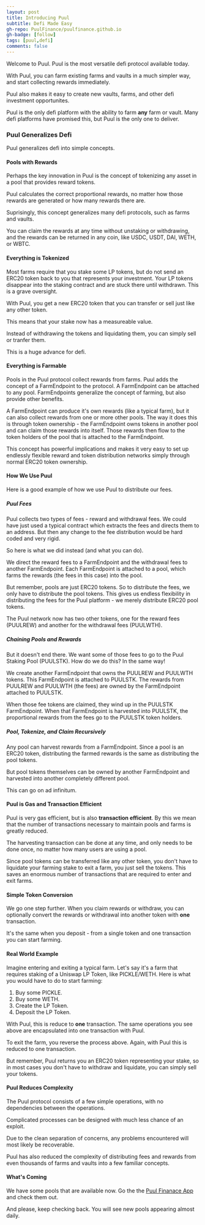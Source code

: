 ```yaml
---
layout: post
title: Introducing Puul
subtitle: Defi Made Easy
gh-repo: PuulFinance/puulfinance.github.io
gh-badge: [follow]
tags: [puul,defi]
comments: false
---
```


Welcome to Puul. Puul is the most versatile defi protocol available today.

With Puul, you can farm existing farms and vaults in a much simpler way, and start collecting rewards immediately.

Puul also makes it easy to create new vaults, farms, and other defi investment opportunites.

Puul is the only defi platform with the ability to farm **any** farm or vault. Many defi platforms have promised this, but Puul is the only one to deliver.

### Puul Generalizes Defi

Puul generalizes defi into simple concepts.

#### Pools with Rewards

Perhaps the key innovation in Puul is the concept of tokenizing any asset in a pool that provides reward tokens.

Puul calculates the correct proportional rewards, no matter how those rewards are generated or how many rewards there are.

Suprisingly, this concept generalizes many defi protocols, such as farms and vaults.

You can claim the rewards at any time without unstaking or withdrawing, and the rewards can be returned in any coin, like USDC, USDT, DAI, WETH, or WBTC.

#### Everything is Tokenized

Most farms require that you stake some LP tokens, but do not send an ERC20 token back to you that represents your investment. Your LP tokens disappear into the staking contract and are stuck there until withdrawn. This is a grave oversight.

With Puul, you get a new ERC20 token that you can transfer or sell just like any other token.

This means that your stake now has a measureable value.

Instead of withdrawing the tokens and liquidating them, you can simply sell or tranfer them.

This is a huge advance for defi.

#### Everything is Farmable

Pools in the Puul protocol collect rewards from farms. Puul adds the concept of a FarmEndpoint to the protocol. A FarmEndpoint
can be attached to any pool. FarmEndpoints generalize the concept of farming, but also 
provide other benefits. 

A FarmEndpoint can produce it's own rewards (like a typical farm), but it can also
collect rewards from one or more other pools. The way it does this is through token ownership - the FarmEndpoint
owns tokens in another pool and can claim those rewards into itself. Those rewards then flow to the token
holders of the pool that is attached to the FarmEndpoint.

This concept has powerful implications and makes it very easy to set up endlessly flexible reward and token
distribution networks simply through normal ERC20 token ownership.

#### How We Use Puul

Here is a good example of how we use Puul to distribute our fees.

##### Puul Fees

Puul collects two types of fees - reward and withdrawal fees. We could have just used a typical contract which extracts the fees and directs them to an address. But then any change to the fee distribution would be hard coded and very rigid.

So here is what we did instead (and what you can do).

We direct the reward fees to a FarmEndpoint and the withdrawal fees to another FarmEndpoint. Each FarmEndpoint is attached to a pool, which farms the rewards (the fees in this case) into the pool.

But remember, pools are just ERC20 tokens. So to distribute the fees, we only have to distribute the pool tokens. This gives us endless flexibility in distributing the fees for the Puul platform - we merely distribute ERC20 pool tokens.

The Puul network now has two other tokens, one for the reward fees (PUULREW) and another for the withdrawal fees (PUULWTH).

##### Chaining Pools and Rewards

But it doesn't end there. We want some of those fees to go to the Puul Staking Pool (PUULSTK). How do we do this? In the same way!

We create another FarmEndpoint that owns the PUULREW and PUULWTH tokens. This FarmEndpoint is attached to PUULSTK. The rewards from PUULREW and PUULWTH (the fees) are owned by the FarmEndpoint attached to PUULSTK. 

When those fee tokens are claimed, they wind up in the PUULSTK FarmEndpoint. When that FarmEndpoint is harvested into PUULSTK, the proportional rewards from the fees go to the PUULSTK token holders.

##### Pool, Tokenize, and Claim Recursively

Any pool can harvest rewards from a FarmEndpoint. Since a pool is an ERC20 token, distributing the farmed rewards is the same as distributing the pool tokens.

But pool tokens themselves can be owned by another FarmEndpoint and harvested into another completely different pool.

This can go on ad infinitum.

#### Puul is Gas and Transaction Efficient

Puul is very gas efficient, but is also **transaction efficient**. By this we mean that the number of transactions necessary to maintain pools and farms is greatly reduced.

The harvesting transaction can be done at any time, and only needs to be done once, no matter how many users are using a pool.

Since pool tokens can be transferred like any other token, you don't have to liquidate your farming stake to exit a farm, you just sell the tokens. This saves
an enormous number of transactions that are required to enter and exit farms.

#### Simple Token Conversion
We go one step further. When you claim rewards or withdraw, you can optionally convert the rewards or withdrawal into another token with **one** transaction.

It's the same when you deposit - from a single token and one transaction you can start farming.

#### Real World Example
Imagine entering and exiting a typical farm. Let's say it's a farm that requires staking of a Uniswap LP Token, like PICKLE/WETH. Here is what you would
have to do to start farming:

1. Buy some PICKLE.
2. Buy some WETH.
3. Create the LP Token.
4. Deposit the LP Token.

With Puul, this is reduce to **one** transaction. The same operations you see above are encapsulated into one transaction with Puul. 

To exit the farm, you reverse the process above. Again, with Puul this is reduced to one transaction.

But remember, Puul returns you an ERC20 token representing your stake, so in most cases you don't have to withdraw and liquidate, you can simply sell your tokens.

#### Puul Reduces Complexity

The Puul protocol consists of a few simple operations, with no dependencies between the operations.

Complicated processes can be designed with much less chance of an exploit.

Due to the clean separation of concerns, any problems encountered will most likely be recoverable.

Puul has also reduced the complexity of distributing fees and rewards from even thousands of farms and vaults into a few familiar concepts.

#### What's Coming

We have some pools that are available now. Go the the [Puul Finanace App](https://puul.finance) and check them out. 

And please, keep checking back. You will see new pools appearing almost daily.

